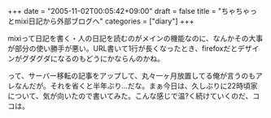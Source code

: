 +++
date = "2005-11-02T00:05:42+09:00"
draft = false
title = "ちゃちゃっとmixi日記から外部ブログへ"
categories = ["diary"]
+++

mixiって日記を書く・人の日記を読むのがメインの機能なのに、なんかその大事が部分の使い勝手が悪い。URL書いて1行が長くなったとき、firefoxだとデザインがグダグダになるのもどうにかならんのかね。

って、サーバー移転の記事をアップして、丸々一ヶ月放置してる俺が言うのもアレなんだが。それを省くと半年ぶり…だな。まぁ今日は、久しぶりに22時頃家について、気が向いたので書いてみた。こんな感じで温?く続けていくのだ、ココは。

